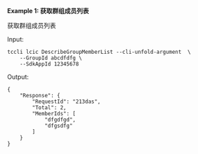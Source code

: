 **Example 1: 获取群组成员列表**

获取群组成员列表

Input: 

```
tccli lcic DescribeGroupMemberList --cli-unfold-argument  \
    --GroupId abcdfdfg \
    --SdkAppId 12345678
```

Output: 
```
{
    "Response": {
        "RequestId": "213das",
        "Total": 2,
        "MemberIds": [
            "dfgdfgd",
            "dfgsdfg"
        ]
    }
}
```

